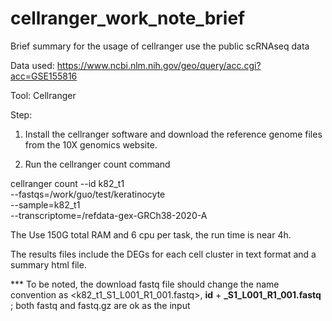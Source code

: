# cellranger_work_note_brief
Brief summary for the usage of cellranger use the public scRNAseq data


Data used:
https://www.ncbi.nlm.nih.gov/geo/query/acc.cgi?acc=GSE155816

Tool:
Cellranger 


Step:
1) Install the cellranger software and download the reference genome files from the 10X genomics website. 

2) Run the cellranger count command 

cellranger  count --id k82_t1 \
 --fastqs=/work/guo/test/keratinocyte \
 --sample=k82_t1 \
 --transcriptome=/refdata-gex-GRCh38-2020-A
 
 
 The Use 150G total RAM and 6 cpu per task, the run time is near 4h. 
 
 The results files include the DEGs for each cell cluster in text format and a summary html file. 
 
 
 *** To be noted, the download fastq file should change the name convention as <k82_t1_S1_L001_R1_001.fastq>, 
     **id** + **_S1_L001_R1_001.fastq** ; both fastq and fastq.gz are ok as the input
 
 
 

